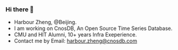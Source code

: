 ### Hi there 👋
- Harbour Zheng, @Beijing.
- I am working on CnosDB, An Open Source Time Series Database.
- CMU and HIT Alumni, 10+ years Infra Exeperience.
- Contact me by Email: harbour.zheng@cnosdb.com 
